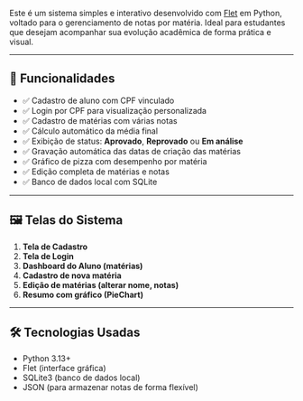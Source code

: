 Este é um sistema simples e interativo desenvolvido com [Flet](https://flet.dev) em Python, voltado para o gerenciamento de notas por matéria. Ideal para estudantes que desejam acompanhar sua evolução acadêmica de forma prática e visual.

---

## 🧠 Funcionalidades

- ✅ Cadastro de aluno com CPF vinculado
- ✅ Login por CPF para visualização personalizada
- ✅ Cadastro de matérias com várias notas
- ✅ Cálculo automático da média final
- ✅ Exibição de status: **Aprovado**, **Reprovado** ou **Em análise**
- ✅ Gravação automática das datas de criação das matérias
- ✅ Gráfico de pizza com desempenho por matéria
- ✅ Edição completa de matérias e notas
- ✅ Banco de dados local com SQLite

---

## 🖼️ Telas do Sistema

1. **Tela de Cadastro**
2. **Tela de Login**
3. **Dashboard do Aluno (matérias)**
4. **Cadastro de nova matéria**
5. **Edição de matérias (alterar nome, notas)**
6. **Resumo com gráfico (PieChart)**

---

## 🛠️ Tecnologias Usadas

- Python 3.13+
- Flet (interface gráfica)
- SQLite3 (banco de dados local)
- JSON (para armazenar notas de forma flexível)

